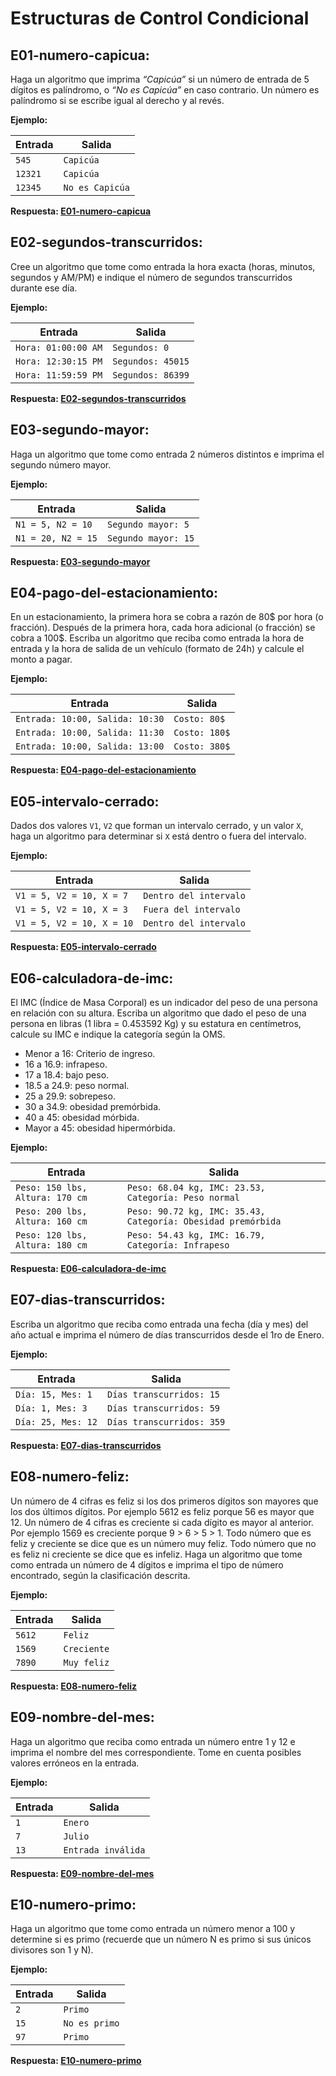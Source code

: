 # Estructuras de Control Condicional

## **E01-numero-capicua**:

Haga un algoritmo que imprima *“Capicúa”* si un número de entrada de 5 dígitos es palíndromo, o *“No es Capicúa”* en caso contrario. Un número es palíndromo si se escribe igual al derecho y al revés.

**Ejemplo:**

| Entrada   | Salida         |
|-----------|----------------|
| `545`     | `Capicúa`      |
| `12321`   | `Capicúa`      |
| `12345`   | `No es Capicúa`|


**Respuesta: [E01-numero-capicua](../S03-estructuras-de-control-condicional/E01-numero-capicua.cpp)**

## **E02-segundos-transcurridos**:

Cree un algoritmo que tome como entrada la hora exacta (horas, minutos, segundos y AM/PM) e indique el número de segundos transcurridos durante ese día.

**Ejemplo:**

| Entrada                  | Salida                  |
|--------------------------|-------------------------|
| `Hora: 01:00:00 AM`      | `Segundos: 0`          |
| `Hora: 12:30:15 PM`      | `Segundos: 45015`      |
| `Hora: 11:59:59 PM`      | `Segundos: 86399`      |


**Respuesta: [E02-segundos-transcurridos](../S03-estructuras-de-control-condicional/E02-segundos-transcurridos.cpp)**

## **E03-segundo-mayor**:

Haga un algoritmo que tome como entrada 2 números distintos e imprima el segundo número mayor.

**Ejemplo:**

| Entrada       | Salida         |
|---------------|----------------|
| `N1 = 5, N2 = 10` | `Segundo mayor: 5` |
| `N1 = 20, N2 = 15` | `Segundo mayor: 15`|


**Respuesta: [E03-segundo-mayor](../S03-estructuras-de-control-condicional/E03-segundo-mayor.cpp)**

## **E04-pago-del-estacionamiento**:

En un estacionamiento, la primera hora se cobra a razón de 80$ por hora (o fracción). Después de la primera hora, cada hora adicional (o fracción) se cobra a 100$. Escriba un algoritmo que reciba como entrada la hora de entrada y la hora de salida de un vehículo (formato de 24h) y calcule el monto a pagar.

**Ejemplo:**

| Entrada                          | Salida                  |
|----------------------------------|-------------------------|
| `Entrada: 10:00, Salida: 10:30`  | `Costo: 80$`           |
| `Entrada: 10:00, Salida: 11:30`  | `Costo: 180$`          |
| `Entrada: 10:00, Salida: 13:00`  | `Costo: 380$`          |


**Respuesta: [E04-pago-del-estacionamiento](../S03-estructuras-de-control-condicional/E04-pago-del-estacionamiento.cpp)**

## **E05-intervalo-cerrado**:

Dados dos valores `V1`, `V2` que forman un intervalo cerrado, y un valor `X`, haga un algoritmo para determinar si `X` está dentro o fuera del intervalo.

**Ejemplo:**

| Entrada                | Salida              |
|------------------------|---------------------|
| `V1 = 5, V2 = 10, X = 7` | `Dentro del intervalo` |
| `V1 = 5, V2 = 10, X = 3` | `Fuera del intervalo`  |
| `V1 = 5, V2 = 10, X = 10`| `Dentro del intervalo` |


**Respuesta: [E05-intervalo-cerrado](../S03-estructuras-de-control-condicional/E05-intervalo-cerrado.cpp)**

## **E06-calculadora-de-imc**:

El IMC (Índice de Masa Corporal) es un indicador del peso de una persona en relación con su altura. Escriba un algoritmo que dado el peso de una persona en libras (1 libra = 0.453592 Kg) y su estatura en centímetros, calcule su IMC e indique la categoría según la OMS.

- Menor a 16: Criterio de ingreso.
- 16 a 16.9: infrapeso.
- 17 a 18.4: bajo peso.
- 18.5 a 24.9: peso normal.
- 25 a 29.9: sobrepeso.
- 30 a 34.9: obesidad premórbida.
- 40 a 45: obesidad mórbida.
- Mayor a 45: obesidad hipermórbida.

**Ejemplo:**

| Entrada                          | Salida                                                                 |
|----------------------------------|------------------------------------------------------------------------|
| `Peso: 150 lbs, Altura: 170 cm`  | `Peso: 68.04 kg, IMC: 23.53, Categoría: Peso normal`                  |
| `Peso: 200 lbs, Altura: 160 cm`  | `Peso: 90.72 kg, IMC: 35.43, Categoría: Obesidad premórbida`          |
| `Peso: 120 lbs, Altura: 180 cm`  | `Peso: 54.43 kg, IMC: 16.79, Categoría: Infrapeso`                    |


**Respuesta: [E06-calculadora-de-imc](../S03-estructuras-de-control-condicional/E06-calculadora-de-imc.cpp)**

## **E07-dias-transcurridos**:

Escriba un algoritmo que reciba como entrada una fecha (día y mes) del año actual e imprima el número de días transcurridos desde el 1ro de Enero.

**Ejemplo:**

| Entrada       | Salida                  |
|---------------|-------------------------|
| `Día: 15, Mes: 1` | `Días transcurridos: 15` |
| `Día: 1, Mes: 3`  | `Días transcurridos: 59` |
| `Día: 25, Mes: 12`| `Días transcurridos: 359`|


**Respuesta: [E07-dias-transcurridos](../S03-estructuras-de-control-condicional/E07-dias-transcurridos.cpp)**

## **E08-numero-feliz**:

Un número de 4 cifras es feliz si los dos primeros dígitos son mayores que los dos últimos dígitos. Por ejemplo 5612 es feliz porque 56 es mayor que 12. Un número de 4 cifras es creciente si cada dígito es mayor al anterior. Por ejemplo 1569 es creciente porque 9 > 6 > 5 > 1. Todo número que es feliz y creciente se dice que es un número muy feliz. Todo número que no es feliz ni creciente se dice que es infeliz. Haga un algoritmo que tome como entrada un número de 4 dígitos e imprima el tipo de número encontrado, según la clasificación descrita.

**Ejemplo:**

| Entrada   | Salida                  |
|-----------|-------------------------|
| `5612`    | `Feliz`                |
| `1569`    | `Creciente`            |
| `7890`    | `Muy feliz`            |


**Respuesta: [E08-numero-feliz](../S03-estructuras-de-control-condicional/E08-numero-feliz.cpp)**

## **E09-nombre-del-mes**:

Haga un algoritmo que reciba como entrada un número entre 1 y 12 e imprima el nombre del mes correspondiente. Tome en cuenta posibles valores erróneos en la entrada.

**Ejemplo:**

| Entrada   | Salida         |
|-----------|----------------|
| `1`       | `Enero`        |
| `7`       | `Julio`        |
| `13`      | `Entrada inválida` |


**Respuesta: [E09-nombre-del-mes](../S03-estructuras-de-control-condicional/E09-nombre-del-mes.cpp)**

## **E10-numero-primo**:

Haga un algoritmo que tome como entrada un número menor a 100 y determine si es primo (recuerde que un número N es primo si sus únicos divisores son 1 y N).

**Ejemplo:**

| Entrada   | Salida         |
|-----------|----------------|
| `2`       | `Primo`        |
| `15`      | `No es primo`  |
| `97`      | `Primo`        |


**Respuesta: [E10-numero-primo](../S03-estructuras-de-control-condicional/E10-numero-primo.cpp)**
